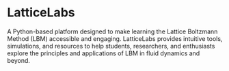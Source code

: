 # LatticeLabs
A Python-based platform designed to make learning the Lattice Boltzmann Method (LBM) accessible and engaging. LatticeLabs provides intuitive tools, simulations, and resources to help students, researchers, and enthusiasts explore the principles and applications of LBM in fluid dynamics and beyond.
